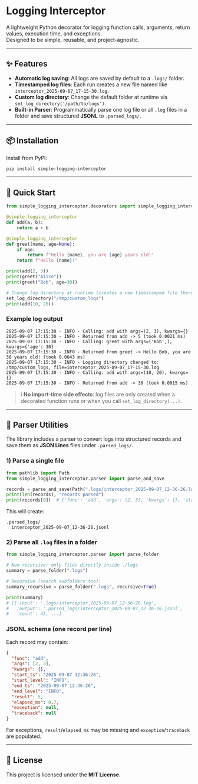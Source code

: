 # Logging Interceptor

A lightweight Python decorator for logging function calls, arguments, return values, execution time, and exceptions.  
Designed to be simple, reusable, and project-agnostic.

---

## ✨ Features

- **Automatic log saving**: All logs are saved by default to a `.logs/` folder.
- **Timestamped log files**: Each run creates a new file named like `interceptor_2025-09-07_17-15-30.log`.
- **Custom log directory**: Change the default folder at runtime via `set_log_directory('/path/to/logs')`.
- **Built‑in Parser**: Programmatically parse one log file or all `.log` files in a folder and save structured **JSONL** to `.parsed_logs/`.

---

## 📦 Installation

Install from PyPI:

```bash
pip install simple-logging-interceptor
```

---

## 🚀 Quick Start

```python
from simple_logging_interceptor.decorators import simple_logging_interceptor, set_log_directory

@simple_logging_interceptor
def add(a, b):
    return a + b

@simple_logging_interceptor
def greet(name, age=None):
    if age:
        return f"Hello {name}, you are {age} years old!"
    return f"Hello {name}!"

print(add(2, 3))
print(greet("Alice"))
print(greet("Bob", age=30))

# Change log directory at runtime (creates a new timestamped file there)
set_log_directory("/tmp/custom_logs")
print(add(10, 20))
```

### Example log output
```
2025-09-07 17:15:30 - INFO - Calling: add with args=(2, 3), kwargs={}
2025-09-07 17:15:30 - INFO - Returned from add -> 5 (took 0.0021 ms)
2025-09-07 17:15:30 - INFO - Calling: greet with args=('Bob',), kwargs={'age': 30}
2025-09-07 17:15:30 - INFO - Returned from greet -> Hello Bob, you are 30 years old! (took 0.0043 ms)
2025-09-07 17:15:30 - INFO - Logging directory changed to: /tmp/custom_logs, file=interceptor_2025-09-07_17-15-30.log
2025-09-07 17:15:30 - INFO - Calling: add with args=(10, 20), kwargs={}
2025-09-07 17:15:30 - INFO - Returned from add -> 30 (took 0.0015 ms)
```

> ℹ️ **No import-time side effects**: log files are only created when a decorated function runs or when you call `set_log_directory(...)`.

---

## 🧩 Parser Utilities

The library includes a parser to convert logs into structured records and save them as **JSON Lines** files under `.parsed_logs/`.

### 1) Parse a single file

```python
from pathlib import Path
from simple_logging_interceptor.parser import parse_and_save

records = parse_and_save(Path(".logs/interceptor_2025-09-07_12-36-26.log"))
print(len(records), "records parsed")
print(records[0])  # {'func': 'add', 'args': (2, 3), 'kwargs': {}, 'start_ts': '...', ...}
```
This will create:
```
.parsed_logs/
  interceptor_2025-09-07_12-36-26.jsonl
```

### 2) Parse all `.log` files in a folder

```python
from simple_logging_interceptor.parser import parse_folder

# Non-recursive: only files directly inside ./logs
summary = parse_folder(".logs")

# Recursive (search subfolders too):
summary_recursive = parse_folder(".logs", recursive=True)

print(summary)
# [{'input': '.logs/interceptor_2025-09-07_12-36-26.log',
#   'output': '.parsed_logs/interceptor_2025-09-07_12-36-26.jsonl',
#   'count': 4}, ...]
```

### JSONL schema (one record per line)

Each record may contain:
```json
{
  "func": "add",
  "args": [2, 3],
  "kwargs": {},
  "start_ts": "2025-09-07 12:36:26",
  "start_level": "INFO",
  "end_ts": "2025-09-07 12:36:26",
  "end_level": "INFO",
  "result": 5,
  "elapsed_ms": 0.7,
  "exception": null,
  "traceback": null
}
```

For exceptions, `result`/`elapsed_ms` may be missing and `exception`/`traceback` are populated.

---

## 📜 License

This project is licensed under the **MIT License**.
